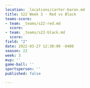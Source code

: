 ```yaml
---
location: _locations/carter-baron.md
title: S22 Week 3 - Red vs Black
teams-score:
- team: _teams/s22-red.md
  score: 
- team: _teams/s22-black.md
  score: 
field: "2"
date: 2022-03-27 12:30:00 -0400
season: 22
week: 3
mvp: ''
game-ball: ''
sportsperson: ''
published: false

---
```

